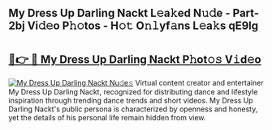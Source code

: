 ## My Dress Up Darling Nackt L𝚎a𝚔ed N𝚞𝚍e - Part-2bj Vi𝚍𝚎o P𝚑𝚘tos - H𝚘𝚝 O𝚗𝚕yf𝚊ns L𝚎a𝚔s qE9lg

# <h2><a href="http://kf24f8.oniu.top/?m=My+Dress+Up+Darling+Nackt">🔗👉 🔴 My Dress Up Darling Nackt P𝚑ot𝚘𝚜 V𝚒d𝚎o</a></h2>

[![My Dress Up Darling Nackt Nu𝚍e𝚜](https://i.imgur.com/0qMVB7G.gif)](http://kf24f8.oniu.top/?m=My+Dress+Up+Darling+Nackt)
Virtual content creator and entertainer My Dress Up Darling Nackt, recognized for distributing dance and lifestyle inspiration through trending dance trends and short videos. My Dress Up Darling Nackt's public persona is characterized by openness and honesty, yet the details of his personal life remain hidden from view.  
